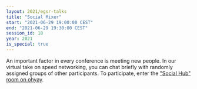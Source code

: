 ```yaml
---
layout: 2021/egsr-talks
title: "Social Mixer"
start: "2021-06-29 19:00:00 CEST"
end: "2021-06-29 19:30:00 CEST"
session_id: 18
year: 2021
is_special: true
---
```


An important factor in every conference is meeting new people. In our virtual take on speed networking, you can chat briefly with randomly assigned groups of other participants. To participate, enter the ["Social Hub" room on ohyay](https://ohyay.co/s/egsr2021#scene_Ilhjpls0).
